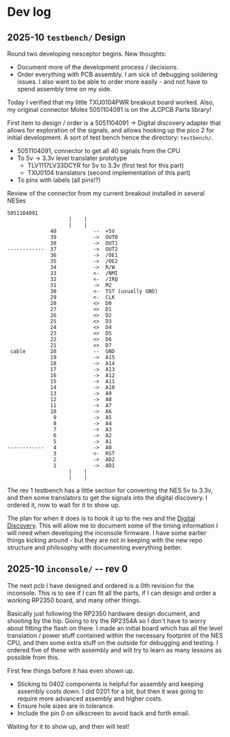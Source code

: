 # Dev log

## 2025-10 `testbench/` Design

Round two developing nesceptor begins.
New thoughts:

  - Document more of the development process / decisions.
  - Order everything with PCB assembly.
    I am sick of debugging soldering issues.
    I also want to be able to order more easily - and not have to spend assembly time on my side.

Today I verified that my little TXU0104PWR breakout board worked.
Also, my original connector Molex 5051104091 is on the JLCPCB Parts library!

First item to design / order is a 5051104091 -> Digital discovery adapter that allows for exploration of the signals, and allows hooking up the pico 2 for initial development.
A sort of test bench hence the directory: `testbench/`.

- 5051104091, connector to get all 40 signals from the CPU
- To 5v -> 3.3v level translater prototype
    - TLV1117LV33DCYR for 5v to 3.3v (first test for this part)
    - TXU0104 translators (second implementation of this part)
- To pins with labels (all pins!?)


Review of the connector from my current breakout installed in several NESes

```
5051104091
                    |    |
                    |    |
              40            --  +5V
              39            ->  OUT0
              38            ->  OUT1
------------  37            ->  OUT2 
              36            ->  /OE1  
              35            ->  /OE2  
              34            ->  R/W   
              33            <-  /NMI  
              32            <-  /IRQ
              31            ->  M2
              30            <-  TST (usually GND)
              29            <-  CLK
              28            <>  D0
              27            <>  D1
              26            <>  D2 
              25            <>  D3 
              24            <>  D4 
              23            <>  D5 
              22            <>  D6
              21            <>  D7
 cable        20            --  GND
              19            ->  A15
              18            ->  A14 
              17            ->  A13  
              16            ->  A12   
              15            ->  A11    
              14            ->  A10     
              13            ->  A9      
              12            ->  A8       
              11            ->  A7        
              10            ->  A6         
               9            ->  A5          
               8            ->  A4           
               7            ->  A3            
               6            ->  A2             
               5            ->  A1              
------------   4            ->  A0               
               3            <-  RST
               2            ->  AD2
               1            ->  AD1
                    |    |
                    |    |
```

The rev 1 testbench has a little section for converting the NES 5v to 3.3v, and then some translators to get the signals into the digital discovery.
I ordered it, now to wait for it to show up.

The plan for when it does is to hook it up to the nes and the [Digital Discovery](https://digilent.com/shop/digital-discovery-portable-usb-logic-analyzer-and-digital-pattern-generator/).
This will allow me to document some of the timing information I will need when developing the inconsole firmware.
I have some earlier things kicking around - but they are not in keeping with the new repo structure and philosophy with documenting everything better.

## 2025-10 `inconsole/` -- rev 0

The next pcb I have designed and ordered is a 0th revision for the inconsole.
This is to see if I can fit all the parts, if I can design and order a working RP2350 board, and many other things.

Basically just following the RP2350 hardware design document, and shooting by the hip.
Going to try the RP2354A so I don't have to worry about fitting the flash on there.
I made an initial board which has all the level translation / power stuff contained within the necessary footprint of the NES CPU, and then some extra stuff on the outside for debugging and testing.
I ordered five of these with assembly and will try to learn as many lessons as possible from this.

First few things before it has even shown up.

- Sticking to 0402 components is helpful for assembly and keeping assembly costs down.
  I did 0201 for a bit, but then it was going to require more advanced assembly and higher costs.
- Ensure hole sizes are in tolerance.
- Include the pin 0 on silkscreen to avoid back and forth email.

Waiting for it to show up, and then will test!
